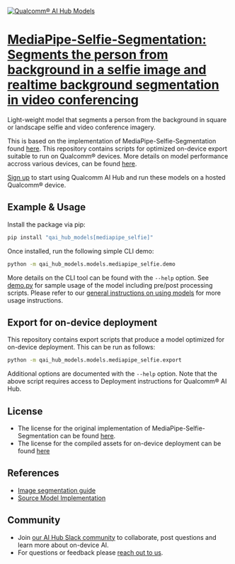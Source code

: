 [![Qualcomm® AI Hub Models](https://qaihub-public-assets.s3.us-west-2.amazonaws.com/qai-hub-models/quic-logo.jpg)](../../README.md)


# [MediaPipe-Selfie-Segmentation: Segments the person from background in a selfie image and realtime background segmentation in video conferencing](https://aihub.qualcomm.com/models/mediapipe_selfie)

Light-weight model that segments a person from the background in square or landscape selfie and video conference imagery.

This is based on the implementation of MediaPipe-Selfie-Segmentation found
[here](https://github.com/google/mediapipe/tree/master/mediapipe/modules/selfie_segmentation). This repository contains scripts for optimized on-device
export suitable to run on Qualcomm® devices. More details on model performance
accross various devices, can be found [here](https://aihub.qualcomm.com/models/mediapipe_selfie).

[Sign up](https://myaccount.qualcomm.com/signup) to start using Qualcomm AI Hub and run these models on a hosted Qualcomm® device.




## Example & Usage

Install the package via pip:
```bash
pip install "qai_hub_models[mediapipe_selfie]"
```


Once installed, run the following simple CLI demo:

```bash
python -m qai_hub_models.models.mediapipe_selfie.demo
```
More details on the CLI tool can be found with the `--help` option. See
[demo.py](demo.py) for sample usage of the model including pre/post processing
scripts. Please refer to our [general instructions on using
models](../../../#getting-started) for more usage instructions.

## Export for on-device deployment

This repository contains export scripts that produce a model optimized for
on-device deployment. This can be run as follows:

```bash
python -m qai_hub_models.models.mediapipe_selfie.export
```
Additional options are documented with the `--help` option. Note that the above
script requires access to Deployment instructions for Qualcomm® AI Hub.

## License
- The license for the original implementation of MediaPipe-Selfie-Segmentation can be found
  [here](https://github.com/google/mediapipe/blob/master/LICENSE).
- The license for the compiled assets for on-device deployment can be found [here](https://qaihub-public-assets.s3.us-west-2.amazonaws.com/qai-hub-models/Qualcomm+AI+Hub+Proprietary+License.pdf)

## References
* [Image segmentation guide](https://developers.google.com/mediapipe/solutions/vision/image_segmenter/)
* [Source Model Implementation](https://github.com/google/mediapipe/tree/master/mediapipe/modules/selfie_segmentation)

## Community
* Join [our AI Hub Slack community](https://aihub.qualcomm.com/community/slack) to collaborate, post questions and learn more about on-device AI.
* For questions or feedback please [reach out to us](mailto:ai-hub-support@qti.qualcomm.com).


